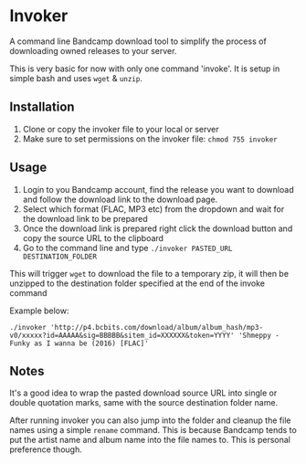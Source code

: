 # Invoker
A command line Bandcamp download tool to simplify the process of downloading owned releases to your server.

This is very basic for now with only one command 'invoke'. It is setup in simple bash and uses `wget` & `unzip`.

## Installation

1. Clone or copy the invoker file to your local or server
2. Make sure to set permissions on the invoker file: `chmod 755 invoker`

## Usage

1. Login to you Bandcamp account, find the release you want to download and follow the download link to the download page.
2. Select which format (FLAC, MP3 etc) from the dropdown and wait for the download link to be prepared
3. Once the download link is prepared right click the download button and copy the source URL to the clipboard
4. Go to the command line and type `./invoker PASTED_URL DESTINATION_FOLDER`

This will trigger `wget` to download the file to a temporary zip, it will then be unzipped to the destination folder specified at the end of the invoke command

Example below:

`./invoker 'http://p4.bcbits.com/download/album/album_hash/mp3-v0/xxxxx?id=AAAAA&sig=BBBBB&sitem_id=XXXXXX&token=YYYY' 'Shmeppy - Funky as I wanna be (2016) [FLAC]'`

## Notes
It's a good idea to wrap the pasted download source URL into single or double quotation marks, same with the source destination folder name.

After running invoker you can also jump into the folder and cleanup the file names using a simple `rename` command. This is because Bandcamp tends to put the artist name and album name into the file names to. This is personal preference though.
